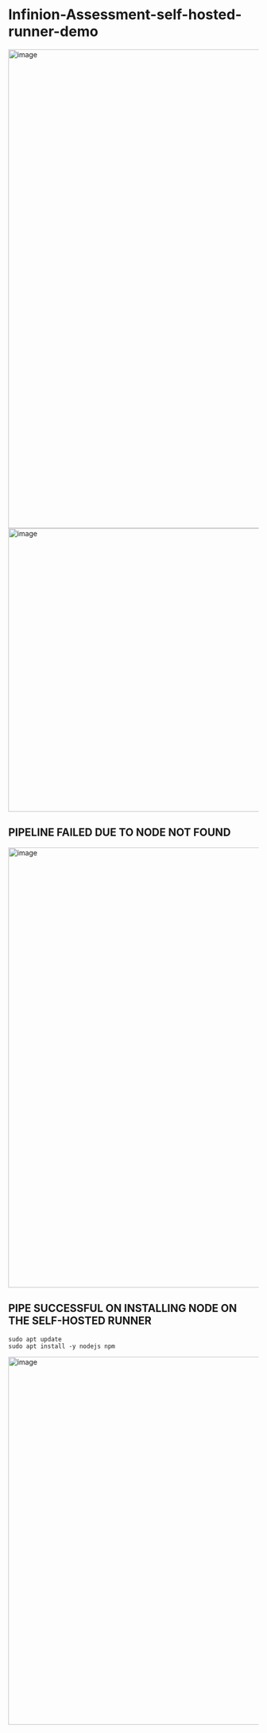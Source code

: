 # Infinion-Assessment-self-hosted-runner-demo


<img width="956" height="963" alt="image" src="https://github.com/user-attachments/assets/d1d06d79-643c-41d7-97e4-ae4d75093ab9" />


<img width="928" height="570" alt="image" src="https://github.com/user-attachments/assets/6f607353-3623-49f5-b7f5-56fd79a94305" />

## PIPELINE FAILED DUE TO NODE NOT FOUND
<img width="920" height="885" alt="image" src="https://github.com/user-attachments/assets/a4ffdf9d-0e01-4256-bafd-caa2338882be" />

## PIPE SUCCESSFUL ON INSTALLING NODE ON THE SELF-HOSTED RUNNER
```
sudo apt update
sudo apt install -y nodejs npm
```
<img width="920" height="740" alt="image" src="https://github.com/user-attachments/assets/118f7d0e-17a4-4028-bb11-7c303cdc64bf" />
